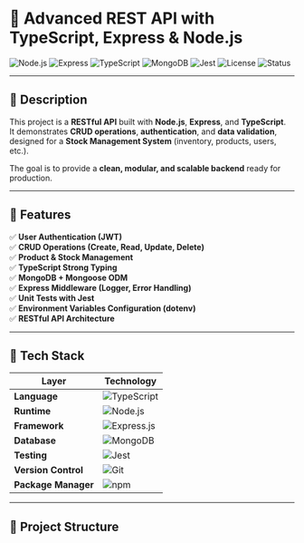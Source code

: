 # 🚀 Advanced REST API with TypeScript, Express & Node.js

![Node.js](https://img.shields.io/badge/Node.js-v18.0.0-brightgreen)
![Express](https://img.shields.io/badge/Express.js-Framework-blue)
![TypeScript](https://img.shields.io/badge/TypeScript-5.x-blue)
![MongoDB](https://img.shields.io/badge/MongoDB-Database-green)
![Jest](https://img.shields.io/badge/Testing-Jest-red)
![License](https://img.shields.io/badge/License-MIT-yellow)
![Status](https://img.shields.io/badge/Status-Active-success)

---

## 📖 Description

This project is a **RESTful API** built with **Node.js**, **Express**, and **TypeScript**.  
It demonstrates **CRUD operations**, **authentication**, and **data validation**, designed for a **Stock Management System** (inventory, products, users, etc.).

The goal is to provide a **clean, modular, and scalable backend** ready for production.

---

## 🧱 Features

✅ **User Authentication (JWT)**  
✅ **CRUD Operations (Create, Read, Update, Delete)**  
✅ **Product & Stock Management**  
✅ **TypeScript Strong Typing**  
✅ **MongoDB + Mongoose ODM**  
✅ **Express Middleware (Logger, Error Handling)**  
✅ **Unit Tests with Jest**  
✅ **Environment Variables Configuration (dotenv)**  
✅ **RESTful API Architecture**

---

## 🧰 Tech Stack

| Layer | Technology |
|--------|-------------|
| **Language** | ![TypeScript](https://img.shields.io/badge/TypeScript-3178C6?logo=typescript&logoColor=white) |
| **Runtime** | ![Node.js](https://img.shields.io/badge/Node.js-339933?logo=node.js&logoColor=white) |
| **Framework** | ![Express.js](https://img.shields.io/badge/Express.js-000000?logo=express&logoColor=white) |
| **Database** | ![MongoDB](https://img.shields.io/badge/MongoDB-47A248?logo=mongodb&logoColor=white) |
| **Testing** | ![Jest](https://img.shields.io/badge/Jest-C21325?logo=jest&logoColor=white) |
| **Version Control** | ![Git](https://img.shields.io/badge/Git-F05032?logo=git&logoColor=white) |
| **Package Manager** | ![npm](https://img.shields.io/badge/npm-CB3837?logo=npm&logoColor=white) |

---

## 📂 Project Structure

